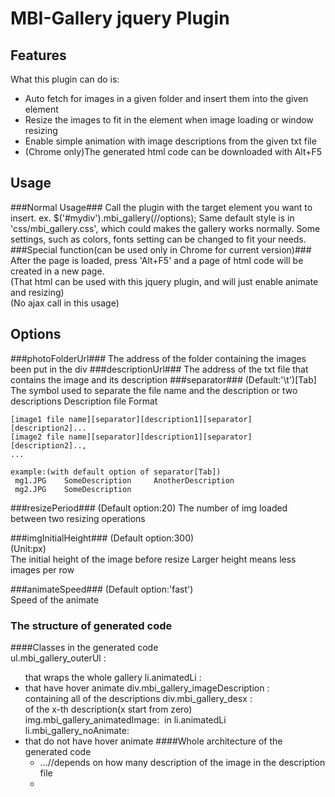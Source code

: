 # MBI-Gallery jquery Plugin
## Features

What this plugin can do is:

 * Auto fetch for images in a given folder and insert them into the given element
 * Resize the images to fit in the element when image loading or window resizing
 * Enable simple animation with image descriptions from the given txt file
 * (Chrome only)The generated html code can be downloaded with Alt+F5

## Usage
###Normal Usage###
Call the plugin with the target element you want to insert.
	ex.
	$('#mydiv').mbi_gallery(//options);
Same default style is in 'css/mbi_gallery.css', which could makes the gallery works normally.
Some settings, such as colors, fonts setting can be changed to fit your needs.
###Special function(can be used only in Chrome for current version)###
After the page is loaded, press 'Alt+F5' and a page of html code will be created in a new page.  
(That html can be used with this jquery plugin, and will just enable animate and resizing)  
(No ajax call in this usage)


## Options
###photoFolderUrl###
The address of the folder containing the images been put in the div 
###descriptionUrl###
The address of the txt file that contains the image and its description
###separator###
(Default:'\t')[Tab]  
The symbol used to separate the file name and the description or two descriptions
Description file Format

    [image1 file name][separator][description1][separator][description2]...
	[image2 file name][separator][description1][separator][description2]..,
    ...
		    
    example:(with default option of separator[Tab])
     mg1.JPG	SomeDescription 	AnotherDescription
     mg2.JPG	SomeDescription

###resizePeriod###
(Default option:20)
The number of img loaded between two resizing operations

###imgInitialHeight###
(Default option:300)  
(Unit:px)  
The initial height of the image before resize
Larger height means less images per row

###animateSpeed###
(Default option:'fast')  
Speed of the animate

### The structure of generated code
####Classes in the generated code  
ul.mbi_gallery_outerUl : <ul> that wraps the whole gallery
li.animatedLi : <li> that have hover animate
div.mbi_gallery_imageDescription : <div> containing all of the descriptions
div.mbi_gallery_desx : <div> of the x-th description(x start from zero)
img.mbi_gallery_animatedImage: <img> in li.animatedLi
li.mbi_gallery_noAnimate: <li> that do not have hover animate
####Whole architecture of the generated code
    <ul class="mbi_gallery_outerUl">
	    <li class="mbi_gallery_animateLi">
		    <div class="mbi_gallery_imageDescription">
			     <div class="mbi_gallery_des0"></div>
			     <div class="mbi_gallery_des1"></div>
			     <div class="mbi_gallery_des2"></div>
				 ...//depends on how many description of the image in the description file 
			</div>
			<img class="mbi_gallery_animatedImage"/>
		</li>
		<li class="mbi_gallery_noAnimate">
		    <img>
		</li>
	<ul>
